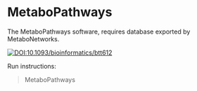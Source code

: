 # MetaboPathways
The MetaboPathways software, requires database exported by MetaboNetworks.

[![DOI:10.1093/bioinformatics/btt612](http://img.shields.io/badge/DOI-10.1093/bioinformatics/btt612-0887BA.svg)](https://doi.org/10.1093/bioinformatics/btt612)

Run instructions:
> MetaboPathways
